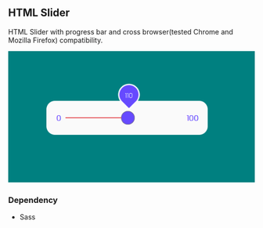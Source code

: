 ## HTML Slider

HTML Slider with progress bar and cross browser(tested Chrome and Mozilla Firefox) compatibility.

![enter image description here](slider.png)

### Dependency

- Sass
